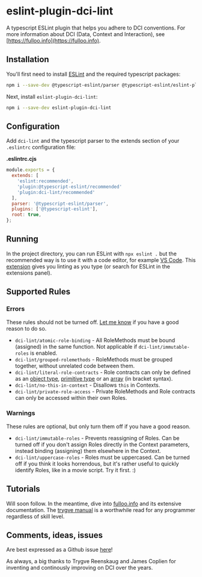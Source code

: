 # eslint-plugin-dci-lint

A typescript ESLint plugin that helps you adhere to DCI conventions. For more information about DCI (Data, Context and Interaction), see [https://fulloo.info](https://fulloo.info).

## Installation

You'll first need to install [ESLint](https://eslint.org/) and the required typescript packages:

```sh
npm i --save-dev @typescript-eslint/parser @typescript-eslint/eslint-plugin eslint typescript
```

Next, install `eslint-plugin-dci-lint`:

```sh
npm i --save-dev eslint-plugin-dci-lint
```

## Configuration

Add `dci-lint` and the typescript parser to the extends section of your `.eslintrc` configuration file:

**.eslintrc.cjs**

```js
module.exports = {
  extends: [
    'eslint:recommended',
    'plugin:@typescript-eslint/recommended'
    'plugin:dci-lint/recommended'
  ],
  parser: '@typescript-eslint/parser',
  plugins: ['@typescript-eslint'],
  root: true,
};
```

## Running

In the project directory, you can run ESLint with `npx eslint .` but the recommended way is to use it with a code editor, for example [VS Code](https://code.visualstudio.com/). This [extension](https://marketplace.visualstudio.com/items?itemName=dbaeumer.vscode-eslint) gives you linting as you type (or search for ESLint in the extensions panel).

## Supported Rules

### Errors

These rules should not be turned off. [Let me know](https://github.com/ciscoheat/eslint-plugin-dci-lint/issues) if you have a good reason to do so.

- `dci-lint/atomic-role-binding` - All RoleMethods must be bound (assigned) in the same function. Not applicable if `dci-lint/immutable-roles` is enabled.
- `dci-lint/grouped-rolemethods` - RoleMethods must be grouped together, without unrelated code between them.
- `dci-lint/literal-role-contracts` - Role contracts can only be defined as an [object type](https://www.typescriptlang.org/docs/handbook/2/objects.html), [primitive type](https://www.typescriptlang.org/docs/handbook/2/everyday-types.html#the-primitives-string-number-and-boolean) or an [array](https://www.typescriptlang.org/docs/handbook/2/everyday-types.html#arrays) (in bracket syntax).
- `dci-lint/no-this-in-context` - Disallows `this` in Contexts.
- `dci-lint/private-role-access` - Private RoleMethods and Role contracts can only be accessed within their own Roles.

### Warnings

These rules are optional, but only turn them off if you have a good reason.

- `dci-lint/immutable-roles` - Prevents reassigning of Roles. Can be turned off if you don't assign Roles directly in the Context parameters, instead binding (assigning) them elsewhere in the Context.
- `dci-lint/uppercase-roles` - Roles must be uppercased. Can be turned off if you think it looks horrendous, but it's rather useful to quickly identify Roles, like in a movie script. Try it first. :)

## Tutorials

Will soon follow. In the meantime, dive into [fulloo.info](https://fulloo.info/) and its extensive documentation. The [trygve manual](https://fulloo.info/Documents/trygve/trygve1.html) is a worthwhile read for any programmer regardless of skill level.

## Comments, ideas, issues

Are best expressed as a Github issue [here](https://github.com/ciscoheat/eslint-plugin-dci-lint/issues)!

As always, a big thanks to Trygve Reenskaug and James Coplien for inventing and continously improving on DCI over the years.

